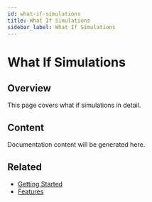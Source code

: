 ```yaml
---
id: what-if-simulations
title: What If Simulations
sidebar_label: What If Simulations
---
```


# What If Simulations

## Overview

This page covers what if simulations in detail.

## Content

Documentation content will be generated here.

## Related

- [Getting Started](/docs/getting-started)
- [Features](/docs/features)
